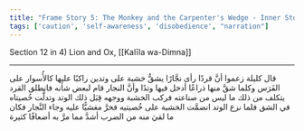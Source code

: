 ```yaml
---
title: "Frame Story 5: The Monkey and the Carpenter's Wedge - Inner Story"
tags: ['caution', 'self-awareness', 'disobedience', "narration"]
---
```


 Section 12 in 4) Lion and Ox, [[Kalīla wa-Dimna]]

---
قال كليلة زعموا أنَّ قردًا رأى نجَّارًا يشقُّ خشبة على وتدين راكبًا عليها كالأُسوار على الفَرَس وكلما شقَّ منها ذراعًا أدخل فيها وتدًا وأنَّ النجار قام لبعض شأنه فانطلق القرد يتكلف من ذلك ما ليس من صناعته فركب الخشبة ووجهه قِبَل ذلك الوتد وتدلَّت خُصيتاه في الشق فلما نزع الوتد انضمَّت الخشبة على خُصيتيه فخرَّ مغشيًّا عليه وجاء النَّجار فكان ما لقيَ منه من الضرب أشدَّ مما مرَّ به أضعافًا كثيرة
